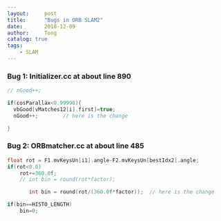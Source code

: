 ```yaml
---
layout:     post
title:      "Bugs in ORB SLAM2"
date:       2018-12-09
author:     Tong
catalog: true
tags:
    - SLAM
---
```


### Bug 1: Initializer.cc at about line 890

```cpp
// nGood++;

if(cosParallax<0.99998){
  vbGood[vMatches12[i].first]=true;
  nGood++;        // here is the change

}
```


### Bug 2: ORBmatcher.cc at about line 485

```cpp
float rot = F1.mvKeysUn[i1].angle-F2.mvKeysUn[bestIdx2].angle;
if(rot<0.0)
    rot+=360.0f;
    // int bin = round(rot*factor);

       int bin = round(rot/(360.0f*factor));  // here is the change

if(bin==HISTO_LENGTH)
    bin=0;
```
